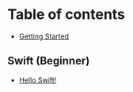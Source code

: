 # Table of contents

* [Getting Started](README.md)

## Swift (Beginner)

* [Hello Swift!](swift-beginner/hello-swift.md)
